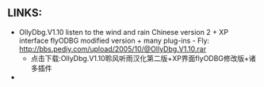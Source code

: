 ## LINKS:
* OllyDbg.V1.10 listen to the wind and rain Chinese version 2 + XP interface flyODBG modified version + many plug-ins - Fly: <http://bbs.pediy.com/upload/2005/10/@OllyDbg.V1.10.rar>
  * 点击下载:OllyDbg.V1.10聆风听雨汉化第二版+XP界面flyODBG修改版+诸多插件
* 
